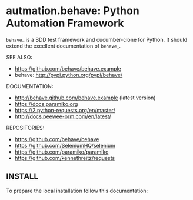 autmation.behave: Python Automation Framework
==============================================================================

`behave`_ is a BDD test framework and cucumber-clone for Python.
It should extend the excellent documentation of `behave`_.

SEE ALSO:
  * https://github.com/behave/behave.example
  * behave:  http://pypi.python.org/pypi/behave/

DOCUMENTATION:
  * http://behave.github.com/behave.example (latest version)
  * https://docs.paramiko.org
  * https://2.python-requests.org/en/master/
  * http://docs.peewee-orm.com/en/latest/

REPOSITORIES:
  * https://github.com/behave/behave
  * https://github.com/SeleniumHQ/selenium
  * https://github.com/paramiko/paramiko
  * https://github.com/kennethreitz/requests


INSTALL
------------------------------------------------------------------------------

To prepare the local installation follow this documentation: